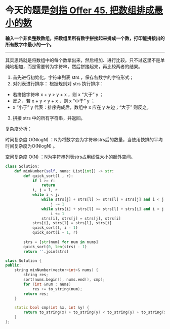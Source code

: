 # 今天的题是[剑指 Offer 45. 把数组排成最小的数](https://leetcode-cn.com/problems/ba-shu-zu-pai-cheng-zui-xiao-de-shu-lcof/)

**输入一个非负整数数组，把数组里所有数字拼接起来排成一个数，打印能拼接出的所有数字中最小的一个。**

---

其实思路就是将数组中的每个数拿出来，然后相加、进行比较。只不过这里不是单纯地相加，而是需要转为字符串，然后拼接起来，再比较两者的结果。

1. 首先进行初始化，字符串列表 strs ，保存各数字的字符形式；
2.  对列表进行排序： 根据规则对 strs 执行排序： 
   - 若拼接字符串 x + y > y + x ，则 x “大于” y ；
   -  反之，若 x + y < y + x ，则 x “小于” y ； 
   - x “小于” y 代表：排序完成后，数组中 x 应在 y 左边；“大于” 则反之。 
3.  拼接 strs 中的所有字符串，并返回。

复杂度分析：

 时间复杂度 O(NlogN) ：N为将数字变为字符串strs后的数量，当使用快排的平均时间复杂度为O(NlogN) 。

 空间复杂度 O(N) ：N为字符串列表strs占用线性大小的额外空间。

```python
class Solution:
    def minNumber(self, nums: List[int]) -> str:
        def quick_sort(l , r):
            if l >= r: 
                return
            i, j = l, r
            while i < j:
                while strs[j] + strs[l] >= strs[l] + strs[j] and i < j: 
                    j -= 1
                while strs[i] + strs[l] <= strs[l] + strs[i] and i < j: 
                    i += 1
                strs[i], strs[j] = strs[j], strs[i]
            strs[i], strs[l] = strs[l], strs[i]
            quick_sort(l, i - 1)
            quick_sort(i + 1, r)
        
        strs = [str(num) for num in nums]
        quick_sort(0, len(strs) - 1)
        return ''.join(strs)
```

```cpp
class Solution {
public:
    string minNumber(vector<int>& nums) {
        string res;
        sort(nums.begin(), nums.end(), cmp);
        for (int &num : nums)
            res += to_string(num);             
        return res;
    }

    static bool cmp(int &x, int &y) {
        return to_string(x) + to_string(y) < to_string(y) + to_string(x);
    }
};
```

